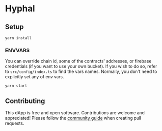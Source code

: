 # Hyphal

## Setup

```
yarn install
```

### ENVVARS

You can override chain id, some of the contracts' addresses, or firebase credentials (if you want to use your own bucket).
If you wish to do so, refer to `src/config/index.ts` to find the vars names.
Normally, you don't need to explicitly set any of env vars.

```
yarn start
```

## Contributing 

This dApp is free and open software. Contributions are welcome and appreciated! Please follow the [community guide](https://github.com/SekerDAO/community) when creating pull requests. 
